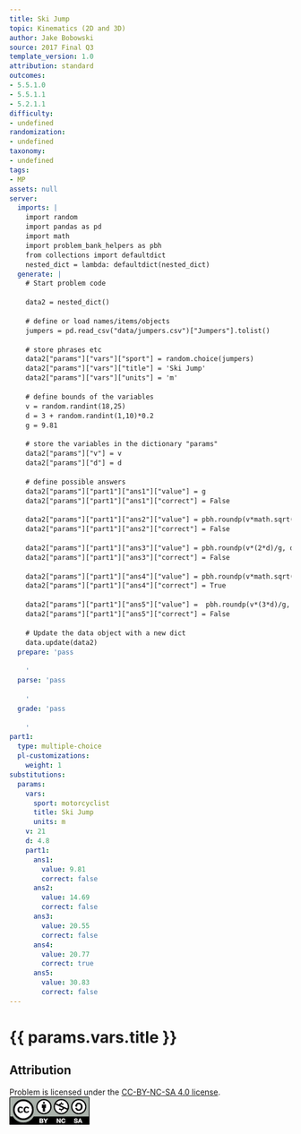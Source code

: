 ```yaml
---
title: Ski Jump
topic: Kinematics (2D and 3D)
author: Jake Bobowski
source: 2017 Final Q3
template_version: 1.0
attribution: standard
outcomes:
- 5.5.1.0
- 5.5.1.1
- 5.2.1.1
difficulty:
- undefined
randomization:
- undefined
taxonomy:
- undefined
tags:
- MP
assets: null
server:
  imports: |
    import random
    import pandas as pd
    import math
    import problem_bank_helpers as pbh
    from collections import defaultdict
    nested_dict = lambda: defaultdict(nested_dict)
  generate: |
    # Start problem code

    data2 = nested_dict()

    # define or load names/items/objects
    jumpers = pd.read_csv("data/jumpers.csv")["Jumpers"].tolist()

    # store phrases etc
    data2["params"]["vars"]["sport"] = random.choice(jumpers)
    data2["params"]["vars"]["title"] = 'Ski Jump'
    data2["params"]["vars"]["units"] = 'm'

    # define bounds of the variables
    v = random.randint(18,25)
    d = 3 + random.randint(1,10)*0.2
    g = 9.81

    # store the variables in the dictionary "params"
    data2["params"]["v"] = v
    data2["params"]["d"] = d

    # define possible answers
    data2["params"]["part1"]["ans1"]["value"] = g
    data2["params"]["part1"]["ans1"]["correct"] = False

    data2["params"]["part1"]["ans2"]["value"] = pbh.roundp(v*math.sqrt(d/g), decimals=2)
    data2["params"]["part1"]["ans2"]["correct"] = False

    data2["params"]["part1"]["ans3"]["value"] = pbh.roundp(v*(2*d)/g, decimals=2)
    data2["params"]["part1"]["ans3"]["correct"] = False

    data2["params"]["part1"]["ans4"]["value"] = pbh.roundp(v*math.sqrt((2*d)/g), decimals=2)
    data2["params"]["part1"]["ans4"]["correct"] = True

    data2["params"]["part1"]["ans5"]["value"] =  pbh.roundp(v*(3*d)/g, decimals=2)
    data2["params"]["part1"]["ans5"]["correct"] = False

    # Update the data object with a new dict
    data.update(data2)
  prepare: 'pass

    '
  parse: 'pass

    '
  grade: 'pass

    '
part1:
  type: multiple-choice
  pl-customizations:
    weight: 1
substitutions:
  params:
    vars:
      sport: motorcyclist
      title: Ski Jump
      units: m
    v: 21
    d: 4.8
    part1:
      ans1:
        value: 9.81
        correct: false
      ans2:
        value: 14.69
        correct: false
      ans3:
        value: 20.55
        correct: false
      ans4:
        value: 20.77
        correct: true
      ans5:
        value: 30.83
        correct: false
---
```

# {{ params.vars.title }}

## Attribution

Problem is licensed under the [CC-BY-NC-SA 4.0 license](https://creativecommons.org/licenses/by-nc-sa/4.0/).
![The Creative Commons 4.0 license requiring attribution-BY, non-commercial-NC, and share-alike-SA license.](https://raw.githubusercontent.com/firasm/bits/master/by-nc-sa.png)